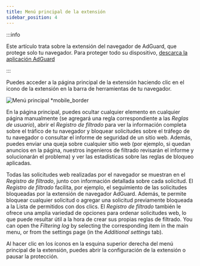 ```yaml
---
title: Menú principal de la extensión
sidebar_position: 4
---
```


:::info

Este artículo trata sobre la extensión del navegador de AdGuard, que protege solo tu navegador. Para proteger todo su dispositivo, [descarca la aplicación AdGuard](https://agrd.io/download-kb-adblock)

:::

Puedes acceder a la página principal de la extensión haciendo clic en el icono de la extensión en la barra de herramientas de tu navegador.

![Menú principal \*mobile\_border](https://cdn.adtidy.org/content/Kb/ad_blocker/browser_extension/ad_blocker_browser_extension_main.png)

En la página principal, puedes ocultar cualquier elemento en cualquier página manualmente (se agregará una regla correspondiente a las _Reglas de usuario_), abrir el _Registro de filtrado_ para ver la información completa sobre el tráfico de tu navegador y bloquear solicitudes sobre el tráfego de tu navegador o consultar el informe de seguridad de un sitio web. Además, puedes enviar una queja sobre cualquier sitio web (por ejemplo, si quedan anuncios en la página, nuestros ingenieros de filtrado revisarán el informe y solucionarán el problema) y ver las estadísticas sobre las reglas de bloqueo aplicadas.

Todas las solicitudes web realizadas por el navegador se muestran en el _Registro de filtrado_, junto con información detallada sobre cada solicitud. El _Registro de filtrado_ facilita, por ejemplo, el seguimiento de las solicitudes bloqueadas por la extensión de navegador AdGuard. Además, te permite bloquear cualquier solicitud o agregar una solicitud previamente bloqueada a la Lista de permitidos con dos clics. El _Registro de filtrado_ también le ofrece una amplia variedad de opciones para ordenar solicitudes web, lo que puede resultar útil a la hora de crear sus propias reglas de filtrado. You can open the _Filtering log_ by selecting the corresponding item in the main menu, or from the settings page (in the _Additional settings_ tab).

Al hacer clic en los íconos en la esquina superior derecha del menú principal de la extensión, puedes abrir la configuración de la extensión o pausar la protección.
